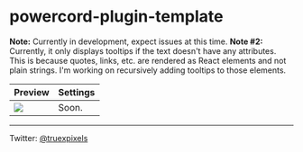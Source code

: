 # powercord-plugin-template

**Note:** Currently in development, expect issues at this time.
**Note #2:** Currently, it only displays tooltips if the text doesn't have any attributes. This is because quotes, links, etc. are rendered as React elements and not plain strings. I'm working on recursively adding tooltips to those elements.

| Preview                                 | Settings |
| --------------------------------------- | -------- |
| ![](https://i.plexidev.org/eLBzauL.gif) | Soon.    |

---

Twitter: [@truexpixels](https://twitter.com/truexpixels)
